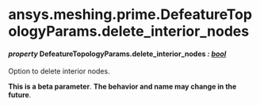 <a id="ansys-meshing-prime-defeaturetopologyparams-delete-interior-nodes"></a>

# ansys.meshing.prime.DefeatureTopologyParams.delete_interior_nodes

<a id="ansys.meshing.prime.DefeatureTopologyParams.delete_interior_nodes"></a>

#### *property* DefeatureTopologyParams.delete_interior_nodes *: [bool](https://docs.python.org/3.11/library/functions.html#bool)*

Option to delete interior nodes.

**This is a beta parameter**. **The behavior and name may change in the future**.

<!-- !! processed by numpydoc !! -->
